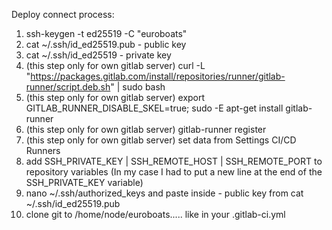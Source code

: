 Deploy connect process:

1. ssh-keygen -t ed25519 -C "euroboats"
2. cat ~/.ssh/id_ed25519.pub - public key
3. cat ~/.ssh/id_ed25519 - private key
4. (this step only for own gitlab server) curl -L "https://packages.gitlab.com/install/repositories/runner/gitlab-runner/script.deb.sh" | sudo bash
5. (this step only for own gitlab server) export GITLAB_RUNNER_DISABLE_SKEL=true; sudo -E apt-get install gitlab-runner
6. (this step only for own gitlab server) gitlab-runner register
7. (this step only for own gitlab server) set data from Settings CI/CD Runners
8. add SSH_PRIVATE_KEY | SSH_REMOTE_HOST | SSH_REMOTE_PORT to repository variables (In my case I had to put a new line at the end of the SSH_PRIVATE_KEY variable)
9. nano ~/.ssh/authorized_keys and paste inside - public key from cat ~/.ssh/id_ed25519.pub
10. clone git to /home/node/euroboats..... like in your .gitlab-ci.yml
